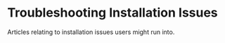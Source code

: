 # Troubleshooting Installation Issues

Articles relating to installation issues users might run into.